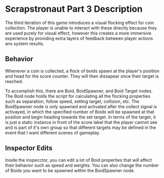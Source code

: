 # Scrapstronaut Part 3 Description
The third iteration of this game introduces a visual flocking effect for coin collection. The player is unable to interact with these directly because they are used purely for visual effect, however this creates a more immersive experience by providing extra layers of feedback between player actions ans system results.

## Behavior
Whenever a coin is collected, a flock of boids spawn at the player's position and head for the score counter. They will then dissapear once their target is reached.

To accomplish this, there are Boid, BoidSpawner, and Boid Target nodes. The Boid node holds the script for calculating all the flocking properties such as separation, follow speed, setting target, collision, etc. The BoidSpawner node is only spawned and activated after the collect signal is activayed, in which the specified number of Boids will be spawned at that position and begin heading towards the set target. In terms of the target, it is just a static instance in front of the score label that the player cannot see and is part of it's own group so that different targets may be defined in the event that I want different scenes of gameplay.

## Inspector Edits
Inside the inspecctor, you can edit a lot of Boid properties that will affect their behavior such as speed and weights. You can also change the number of Boids you want to be spawned within the BoidSpawner node.
